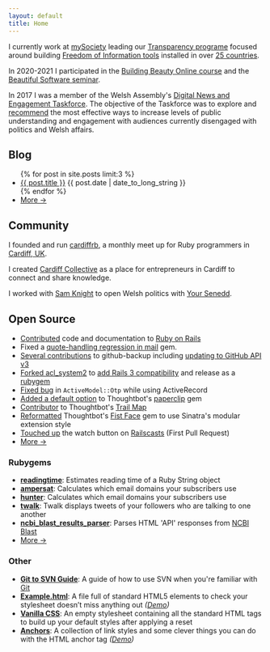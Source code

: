 ```yaml
---
layout: default
title: Home
---
```


I currently work at [mySociety](http://www.mysociety.org) leading our [Transparency programe](https://www.mysociety.org/transparency) focused around building [Freedom of Information tools](https://www.whatdotheyknow.com/) installed in over [25 countries](http://alaveteli.org/deployments/).

<p>In 2020-2021 I participated in the <a href="/building-beauty">Building Beauty Online course</a> and the <a href="/building-beauty">Beautiful Software seminar</a>.</p>

In 2017 I was a member of the Welsh Assembly's [Digital News and Engagement Taskforce](https://senedd.wales/senedd-now/news/leighton-andrews-to-head-up-digital-news-and-information-taskforce/). The objective of the Taskforce was to explore and [recommend](https://senedd.wales/senedd-now/news/assembly-encouraged-to-look-beyond-conventional-media-to-reach-people-in-wales-digital-taskforce-launches-creating-a-digital-dialogue-report/) the most effective ways to increase levels of public understanding and engagement with audiences currently disengaged with politics and Welsh affairs.

## Blog

<ul>
  {% for post in site.posts limit:3 %}
  <li>
    <a href="{{ post.url }}">{{ post.title }}</a>
    <time datetime="{{ post.date | date_to_xmlschema }}" class="posted-on minor-note">
      {{ post.date | date_to_long_string }}
    </time>
  </li>
  {% endfor %}

  <li><a href="/blog">More &rarr;</a></li>
</ul>

## Community

I founded and run [cardiffrb](http://cardiffrb.com), a monthly meet up for Ruby programmers in [Cardiff, UK](http://goo.gl/maps/5VuC8).

I created [Cardiff Collective](http://web.archive.org/web/20140212012139/http://collective.cardiffstart.com/) as a place for entrepreneurs in Cardiff to connect and share knowledge.

I worked with [Sam Knight](https://www.samknight.co.uk) to open Welsh politics with [Your Senedd](https://web.archive.org/web/20171020022609/http://yoursenedd.wales/).

## Open Source

- [Contributed](http://contributors.rubyonrails.org/contributors/gareth-rees/commits) code and documentation to [Ruby on Rails](http://rubyonrails.org)
- Fixed a [quote-handling regression in mail](https://github.com/mikel/mail/pull/1023) gem.
- [Several contributions](https://github.com/ddollar/github-backup/commits?author=garethrees) to github-backup including [updating to GitHub API v3](https://github.com/ddollar/github-backup/pull/8)
- [Forked acl_system2](https://github.com/boxuk/acl_system2) to [add Rails 3 compatibility](https://github.com/boxuk/acl_system2/pull/5) and release as a [rubygem](https://rubygems.org/gems/acl_system2)
- [Fixed bug](https://github.com/heapsource/active_model_otp/pull/27) in `ActiveModel::Otp` while using ActiveRecord
- [Added a default option](https://github.com/thoughtbot/paperclip/pull/1061) to Thoughtbot's [paperclip](https://github.com/thoughtbot/paperclip) gem
- [Contributor](https://github.com/thoughtbot/trail-map/graphs/contributors) to Thoughtbot's [Trail Map](https://github.com/thoughtbot/trail-map)
- [Reformatted](https://github.com/thoughtbot/fistface/pull/2) Thoughtbot's [Fist Face](https://github.com/thoughtbot/fistface) gem to use Sinatra's modular extension style
- [Touched up](https://github.com/ryanb/railscasts/pull/10) the watch button on [Railscasts](http://railscasts.com) <span class="minor-note">(First Pull Request)</span>
- [More &rarr;](https://github.com/garethrees?tab=contributions&period=monthly)

### Rubygems

- [**readingtime**](http://rubygems.org/gems/readingtime): Estimates reading time of a Ruby String object
- [**ampersat**](http://rubygems.org/gems/ampersat): Calculates which email domains your subscribers use
- [**hunter**](http://rubygems.org/gems/hunter): Calculates which email domains your subscribers use
- [**twalk**](http://rubygems.org/gems/twalk): Twalk displays tweets of your followers who are talking to one another
- [**ncbi_blast_results_parser**](https://rubygems.org/gems/ncbi_blast_results_parser): Parses HTML 'API' responses from [NCBI Blast](http://blast.ncbi.nlm.nih.gov/Blast.cgi)
- [More &rarr;](http://rubygems.org/profiles/garethrees)

### Other

- [**Git to SVN Guide**](https://github.com/garethrees/git-to-svn-guide): A guide of how to use SVN when you're familiar with [Git](http://git-scm.org)
- [**Example.html**](http://github.com/garethrees/example.html): A file full of standard HTML5 elements to check your stylesheet doesn’t miss anything out _([Demo](http://garethrees.github.com/example.html))_
- [**Vanilla CSS**](http://github.com/garethrees/vanillacss): An empty stylesheet containing all the standard HTML tags to build up your default styles after applying a reset
- [**Anchors**](http://github.com/garethrees/anchors): A collection of link styles and some clever things you can do with the HTML anchor tag _([Demo](http://garethrees.github.com/anchors))_

